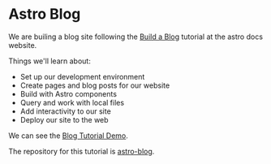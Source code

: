 # Astro Blog

We are builing a blog site following the [Build a Blog](https://docs.astro.build/en/tutorial/0-introduction/) tutorial at the astro docs website.

Things we'll learn about:

- Set up our development environment
- Create pages and blog posts for our website
- Build with Astro components
- Query and work with local files
- Add interactivity to our site
- Deploy our site to the web

We can see the [Blog Tutorial Demo](https://stackblitz.com/github/withastro/blog-tutorial-demo/tree/complete?file=src%2Fpages%2Findex.astro).

The repository for this tutorial is [astro-blog](https://github.com/pan-arcadia/astro-blog).
